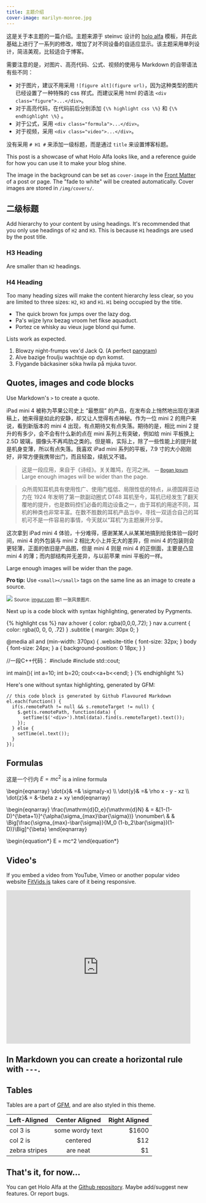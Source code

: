 ```yaml
---
title: 主题介绍
cover-image: marilyn-monroe.jpg
---
```


这是关于本主题的一篇介绍。主题来源于 steinvc 设计的 [holo alfa](http://steinvc.github.io/holo-alfa/) 模板，并在此基础上进行了一系列的修改，增加了对不同设备的自适应显示。该主题采用单列设计，简洁美观，比较适合于博客。

需要注意的是，对图片、高亮代码、公式、视频的使用与 Markdown 的自带语法有些不同：

* 对于图片，建议不用采用 `![figure alt](figure url)`，因为这种类型的图片已经设置了一种特殊的 css 样式。而建议采用 html 的语法 `<div class="figure">...</div>`。
* 对于高亮代码，在代码前后分别添加 `{\% highlight css \%}` 和 `{\% endhighlight \%}` 。
* 对于公式，采用 `<div class="formula">...</div>`。
* 对于视频，采用 `<div class="video">...</div>`。

没有采用 `# H1 #` 来添加一级标题，而是通过 `title` 来设置博客标题。

This post is a showcase of what Holo Alfa looks like, and a reference guide for how you can use it to make your blog shine.

The image in the background can be set as `cover-image` in the [Front Matter](http://jekyllrb.com/docs/frontmatter/) of a post or page. The "fade to white" will be created automatically. Cover images are stored in `/img/covers/`.

## 二级标题 ##

Add hierarchy to your content by using headings. It's recommended that you only use headings of `H2` and `H3`. This is because `H1` headings are used by the post title.

### H3 Heading ###

Are smaller than `H2` headings.

### H4 Heading ###

Too many heading sizes will make the content hierarchy less clear, so you are limited to three sizes: `H2`, `H3` and `H1`. `H1` being occupied by the title.

* The quick brown fox jumps over the lazy dog.
* Pa's wijze lynx bezag vroom het fikse aquaduct.
* Portez ce whisky au vieux juge blond qui fume.

Lists work as expected.

1. Blowzy night-frumps vex'd Jack Q. (A perfect [pangram](https://en.wikipedia.org/wiki/Pangram))
2. Alve bazige froulju wachtsje op dyn komst.
3. Flygande bäckasiner söka hwila på mjuka tuvor.

## Quotes, images and code blocks

Use Markdown's `>` to create a quote.

iPad mini 4 被称为苹果公司史上 “最憋屈” 的产品，在发布会上悄然地出现在演讲稿上，她来得是如此的安静，却又让人觉得有点神秘。作为一位 mini 2 的用户来说，看到新版本的 mini 4 出现，有点期待又有点失落。期待的是，相比 mini 2 提升的有多少，会不会有什么新的点在 mini 系列上有突破，例如给 mini 平板换上 2.5D 玻璃，摄像头不再鸡肋之类的。但是嘛，实际上，除了一些性能上的提升就是机身变薄，所以有点失落。我喜欢 iPad mini 系列的平板，7.9 寸的大小刚刚好，非常方便我携带出门，而且轻盈，续航又不错。

>这是一段应用，来自于《诗经》。关关雎鸠，在河之洲。
><small>— [Bogan Ipsum](http://boganipsum.com/)</small>
>Large enough images will be wider than the page.

>众所周知耳机具有使用性广、使用门槛低、局限性低的特点，从德国拜亚动力在 1924 年发明了第一款副动圈式 DT48 耳机至今，耳机已经发生了翻天覆地的提升，也是数码控们必备的周边设备之一，由于耳机的用途不同，耳机的种类也非常丰富。在数不胜数的耳机产品当中，寻找一双适合自己的耳机可不是一件容易的事情，今天就以“耳机”为主题展开分享。

这次拿到 iPad mini 4 体验，十分难得，感谢某某人从某某地搞到给我体验一段时间，mini 4 的外包装与 mini 2 相比大小上并无大的差异，但 mini 4 的包装则会更轻薄，正面的依旧是产品图，但是 mini 4 则是 mini 4 的正侧面，主要是凸显 mini 4 的薄；而内部结构并无差异，与以前苹果 mini 平板的一样。

Large enough images will be wider than the page.

**Pro tip:** Use `<small></small>` tags on the same line as an image to create a source.

<div class="figure">
  <img src="{{ site.baseurl }}/img/forest.jpg">
  <small>Source: <a href="http://imgur.com/KTfsVZL">imgur.com</a></small>  
  <small><capfigure>图1 一张风景图片.</capfigure></small>
</div>

Next up is a code block with syntax highlighting, generated by Pygments.

{% highlight css %}
nav a:hover {
  color: rgba(0,0,0,.72);
}
nav a.current {
  color: rgba(0, 0, 0, .72)
}
.subtitle {
  margin: 30px 0;
}

@media all and (min-width: 370px) {
  .website-title {
    font-size: 32px;
  }
  body {
    font-size: 24px;
  }
  a {
    background-position: 0 18px;
  }
}

//一段C++代码：
#include <iostream>
#include std::cout;

int main(){
  int a=10;
  int b=20;
  cout<<a+b<<endl;
}
{% endhighlight %}

Here's one without syntax highlighting, generated by GFM:

```
// this code block is generated by Github Flavoured Markdown
el.each(function() {
  if(s.remotePath != null && s.remoteTarget != null) {
    $.get(s.remotePath, function(data) {  
      setTime($('<div>').html(data).find(s.remoteTarget).text());
    });
  } else {
    setTime(el.text());
  }
});
```

## Formulas ##

这是一个行内 $E=mc^2$ is a inline formula

<div class="formula">
\begin{eqnarray}
\dot{x}& =& \sigma(y-x) \\ 
\dot{y}& =& \rho x - y - xz \\ 
\dot{z}& = &-\beta z + xy
\end{eqnarray}

\begin{eqnarray}
\frac{\mathrm{d}D_e}{\mathrm{d}N} & = &[1-(1-D)^{\beta+1}]^{\alpha(\sigma_{max}\bar{\sigma})} \nonumber\\
& & \Big[\frac{\sigma_{max}-\bar{\sigma}}{M_0 (1-b_2\bar{\sigma})(1-D)}\Big]^{\beta}
\end{eqnarray}

\begin{equation*}
   E = mc^2
\end{equation*}
</div>

## Video's ##

If you embed a video from YouTube, Vimeo or another popular video website [FitVids.js](http://fitvidsjs.com/) takes care of it being responsive.

<div class="video">
<iframe width="480" height="400" src="http://www.tudou.com/programs/view/html5embed.action?type=0&code=wMgsbXz5tvA&lcode=&resourceId=0_06_05_99" allowtransparency="true" allowfullscreen="true" allowfullscreenInteractive="true" scrolling="no" border="0" frameborder="0"></iframe>
</div>

In Markdown you can create a horizontal rule with `---`.
---

## Tables ##

Tables are a part of [GFM](https://help.github.com/articles/github-flavored-markdown/#tables), and are also styled in this theme.

| Left-Aligned  | Center Aligned  | Right Aligned |
| :------------ |:---------------:| -----:|
| col 3 is      | some wordy text | $1600 |
| col 2 is      | centered        |   $12 |
| zebra stripes | are neat        |    $1 |

## That's it, for now... ##

You can get Holo Alfa at the [Github repository](https://github.com/steinvc/holo-alfa). Maybe add/suggest new features. Or report bugs.
